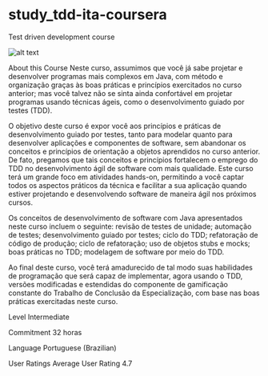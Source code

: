 # study_tdd-ita-coursera

Test driven development course

![alt text](https://d3njjcbhbojbot.cloudfront.net/api/utilities/v1/imageproxy/https://coursera-university-assets.s3.amazonaws.com/d8/b56970e03e11e5b08f85a2edf0fe5f/logo_ita--Squared--360x360.png)

About this Course
Neste curso, assumimos que você já sabe projetar e desenvolver programas mais complexos em Java, com método e organização graças às boas práticas e princípios exercitados no curso anterior; mas você talvez não se sinta ainda confortável em projetar programas usando técnicas ágeis, como o desenvolvimento guiado por testes (TDD). 

O objetivo deste curso é expor você aos princípios e práticas de desenvolvimento guiado por testes, tanto para modelar quanto para desenvolver aplicações e componentes de software, sem abandonar os conceitos e princípios de orientação a objetos aprendidos no curso anterior. De fato, pregamos que tais conceitos e princípios fortalecem o emprego do TDD no desenvolvimento ágil de software com mais qualidade. Este curso terá um grande foco em atividades hands-on, permitindo a você captar todos os aspectos práticos da técnica e facilitar a sua aplicação quando estiver projetando e desenvolvendo software de maneira ágil nos próximos cursos.

Os conceitos de desenvolvimento de software com Java apresentados neste curso incluem o seguinte: revisão de testes de unidade; automação de testes; desenvolvimento guiado por testes; ciclo do TDD; refatoração de código de produção; ciclo de refatoração; uso de objetos stubs e mocks; boas práticas no TDD; modelagem de software por meio do TDD.

Ao final deste curso, você terá amadurecido de tal modo suas habilidades de programação que será capaz de implementar, agora usando o TDD, versões modificadas e estendidas do componente de gamificação constante do Trabalho de Conclusão da Especialização, com base nas boas práticas exercitadas neste curso.

Level	Intermediate

Commitment	32 horas

Language	Portuguese (Brazilian)

User Ratings	Average User Rating 4.7
